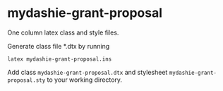 # mydashie-grant-proposal

One column latex class and style files.

Generate class file *.dtx by running

```
latex mydashie-grant-proposal.ins
```

Add class `mydashie-grant-proposal.dtx` and stylesheet `mydashie-grant-proposal.sty` to your working directory.

